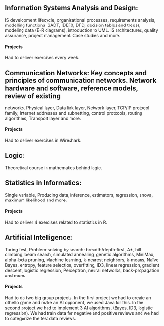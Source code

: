 ## Information Systems Analysis and Design: 
IS development lifecycle, organizational processes, requirements analysis, modelling functions (SADT, IDEF0, DFD, decision tables and trees), modeling data
(E-R diagrams), introduction to UML. IS architectures, quality assurance, project management. Case studies and more. 
#### Projects: 
Had to deliver exercises every week.
 
## Communication Networks: Key concepts and principles of communication networks. Network hardware and software, reference models, review of existing
networks. Physical layer, Data link layer, Network layer, TCP/IP protocol family, Internet addresses and subnetting, control protocols, routing algorithms, Transport layer and more.
#### Projects: 
Had to deliver exercises in Wireshark.

## Logic: 
Theoretical course in mathematics behind logic.
 
## Statistics in Informatics:
Single variable, Producing data, inference, estimators, regression, anova, maximum likelihood and more. 
#### Projects: 
Had to deliver 4 exercises related to statistics in R.
 
## Artificial Intelligence: 
Turing test, Problem-solving by search: breadth/depth-first, A*, hill climbing, beam search, simulated annealing, genetic algorithms, MiniMax, alpha-beta pruning, Machine learning, k-nearest neighbors, k-means, Naïve Bayes, entropy, feature selection, overfitting, ID3,
linear regression, gradient descent, logistic regression, Perceptron, neural networks, back-propagation and more.
#### Projects: 
Had to do two big group projects.
In the first project we had to create an othello game and make an AI opponent, we used Java for this.
In the second project we had to implement 3 AI algorithms, (Bayes, ID3, logistic regression). We had train data for negative and positive reviews and we had to categorize the test data reviews.

